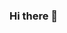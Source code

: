 ### Hi there 👋

<!--
**tesla-dubois/tesla-dubois** is a ✨ _special_ ✨ repository because its `README.md` (this file) appears on your GitHub profile.

Here are some ideas to get you started:

- 🔭 I’m currently employing spatial analysis methods in public health research.
- 🌱 I’m learning about collaborating on GitHub, and Machine Learning. 
- 👯 I’m looking to collaborate on projects related to public health, education, mapping, and statistics.
- 🤔 I’m looking for help with improving my R code. 
- 💬 Ask me about teaching GIS to MPH students in Philly. 
- 📫 How to reach me: Twitter or LinkedIn 
- 😄 Pronouns: she/her
- ⚡ Fun fact: All my fun facts are about 10 years old- I've gotten boring in my 30s. 
-->
